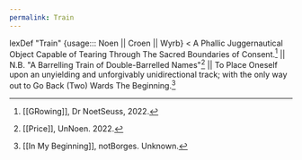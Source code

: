 ```yaml
---
permalink: Train
---
```

lexDef "Train" {usage::: Noen || Croen || Wyrb} < A Phallic Juggernautical Object Capable of Tearing Through The Sacred Boundaries of Consent.[^TrainNoen] || N.B. "A Barrelling Train of Double-Barrelled Names"[^TrainCroen] || To Place Oneself upon an unyielding and unforgivably unidirectional track; with the only way out to Go Back (Two) Wards The Beginning.[^TrainWyrb]

[^TrainNoen]: [[GRowing]], Dr NoetSeuss, 2022.
[^TrainCroen]: [[Price]], UnNoen. 2022. 
[^TrainWyrb]: [[In My Beginning]], notBorges. Unknown. 
